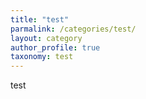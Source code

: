 ```yaml
---
title: "test"
parmalink: /categories/test/
layout: category
author_profile: true
taxonomy: test
---
```



test
